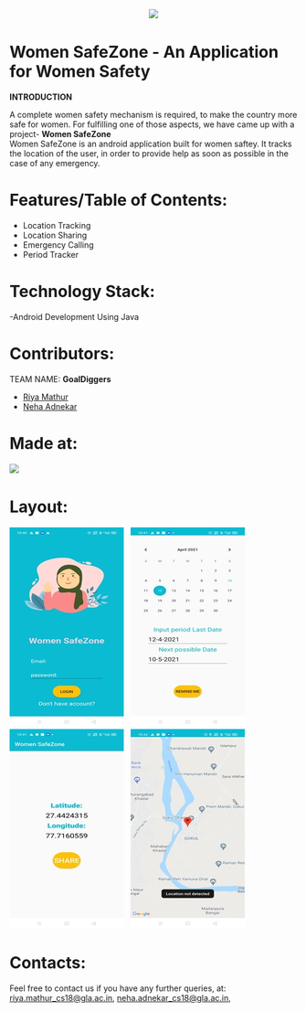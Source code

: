 <p align="center">
  <img src = "https://github.com/Blitzcoder01/WomenSafetyAppHack36/blob/main/Made-at-Hack-36.png?raw=true" >
  
 </p>


# Women SafeZone - An Application for Women Safety
<b>INTRODUCTION </b>

A complete women safety mechanism is required, to make the country more safe for women. For fulfilling one of those aspects, we have came up with a project- <b> Women SafeZone </b>  
Women SafeZone is an android application built for women saftey.
It tracks the location of the user, in order to provide help as soon as possible in the case of any emergency.

# Features/Table of Contents:
- Location Tracking
- Location Sharing
- Emergency Calling
- Period Tracker
 
# Technology Stack:
-Android Development Using Java

# Contributors:

TEAM NAME: <b>GoalDiggers</b>
- [Riya Mathur](https://github.com/Blitzcoder01)
- [Neha Adnekar](https://github.com/Nehaadnekar)

# Made at:
 <img src = "https://github.com/Blitzcoder01/WomenSafetyAppHack36/blob/main/Made-at-Hack-36.png?raw=true" >
 
# Layout:
![](imgg1.jpg) &nbsp; ![](imgg3.jpg) &nbsp;
![](imgg5.jpg)   &nbsp;  ![](imgg7.jpg)  

# Contacts:
Feel free to contact us if you have any further queries, at:
<riya.mathur_cs18@gla.ac.in>, 
<neha.adnekar_cs18@gla.ac.in>, 
